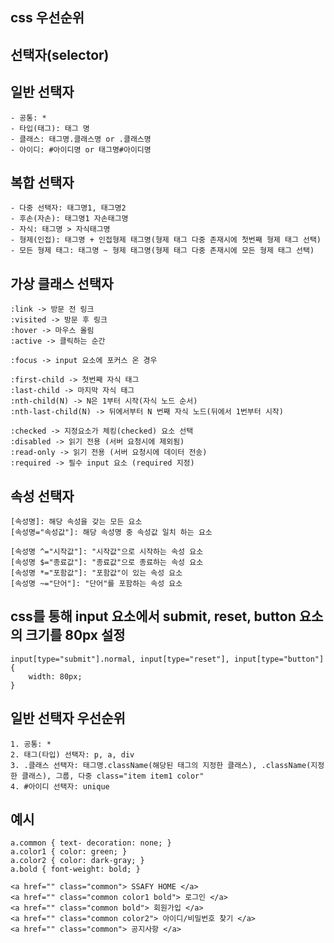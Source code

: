 ## css 우선순위

## 선택자(selector)

## 일반 선택자

    - 공통: *
    - 타입(태그): 태그 명
    - 클래스: 태그명.클래스명 or .클래스명
    - 아이디: #아이디명 or 태그명#아이디명

## 복합 선택자

    - 다중 선택자: 태그명1, 태그명2
    - 후손(자손): 태그명1 자손태그명
    - 자식: 태그명 > 자식태그명
    - 형제(인접): 태그명 + 인접형제 태그명(형제 태그 다중 존재시에 첫번째 형제 태그 선택)
    - 모든 형제 태그: 태그명 ~ 형제 태그명(형제 태그 다중 존재시에 모든 형제 태그 선택)

## 가상 클래스 선택자

    :link -> 방문 전 링크
    :visited -> 방문 후 링크
    :hover -> 마우스 올림
    :active -> 클릭하는 순간

    :focus -> input 요소에 포커스 온 경우

    :first-child -> 첫번째 자식 태그
    :last-child -> 마지막 자식 태그
    :nth-child(N) -> N은 1부터 시작(자식 노드 순서)
    :nth-last-child(N) -> 뒤에서부터 N 번째 자식 노드(뒤에서 1번부터 시작)

    :checked -> 지정요소가 체킹(checked) 요소 선택
    :disabled -> 읽기 전용 (서버 요청시에 제외됨)
    :read-only -> 읽기 전용 (서버 요청시에 데이터 전송)
    :required -> 필수 input 요소 (required 지정)

## 속성 선택자

    [속성명]: 해당 속성을 갖는 모든 요소
    [속성명="속성값"]: 해당 속성명 중 속성값 일치 하는 요소

    [속성명 ^="시작값"]: "시작값"으로 시작하는 속성 요소
    [속성명 $="종료값"]: "종료값"으로 종료하는 속성 요소
    [속성명 *="포함값"]: "포함값"이 있는 속성 요소
    [속성명 ~="단어"]: "단어"를 포함하는 속성 요소

## css를 통해 input 요소에서 submit, reset, button 요소의 크기를 80px 설정

    input[type="submit"].normal, input[type="reset"], input[type="button"]{
        width: 80px;
    }

## 일반 선택자 우선순위

    1. 공통: *
    2. 태그(타입) 선택자: p, a, div
    3. .클래스 선택자: 태그명.className(해당된 태그의 지정한 클래스), .className(지정한 클래스), 그룹, 다중 class="item item1 color"
    4. #아이디 선택자: unique

## 예시

    a.common { text- decoration: none; }
    a.color1 { color: green; }
    a.color2 { color: dark-gray; }
    a.bold { font-weight: bold; }

    <a href="" class="common"> SSAFY HOME </a>
    <a href="" class="common color1 bold"> 로그인 </a>
    <a href="" class="common bold"> 회원가입 </a>
    <a href="" class="common color2"> 아이디/비밀번호 찾기 </a>
    <a href="" class="common"> 공지사항 </a>
